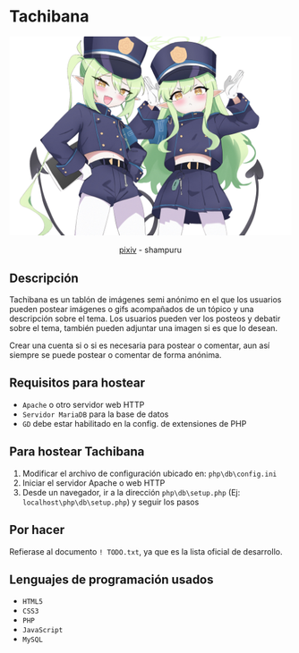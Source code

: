 # Tachibana
![](resources/banner.png)
<div align="center">
<a href="https://www.pixiv.net/en/artworks/117630077")>pixiv</a> - shampuru
</div>

## Descripción
Tachibana es un tablón de imágenes semi anónimo en el que los usuarios pueden postear imágenes o gifs acompañados de un tópico y una descripción sobre el tema.
Los usuarios pueden ver los posteos y debatir sobre el tema, también pueden adjuntar una imagen si es que lo desean. 

Crear una cuenta si o si es necesaria para postear o comentar, aun así siempre se puede postear o comentar de forma anónima.

## Requisitos para hostear
- ```Apache``` o otro servidor web HTTP
- ```Servidor MariaDB``` para la base de datos
- ```GD``` debe estar habilitado en la config. de extensiones de PHP

## Para hostear Tachibana
1. Modificar el archivo de configuración ubicado en: ```php\db\config.ini```
2. Iniciar el servidor Apache o web HTTP
3. Desde un navegador, ir a la dirección ```php\db\setup.php``` (Ej: ```localhost\php\db\setup.php```) y seguir los pasos

## Por hacer
Refierase al documento ```! TODO.txt```, ya que es la lista oficial de desarrollo.

## Lenguajes de programación usados
- ```HTML5```
- ```CSS3```
- ```PHP```
- ```JavaScript```
- ```MySQL```

